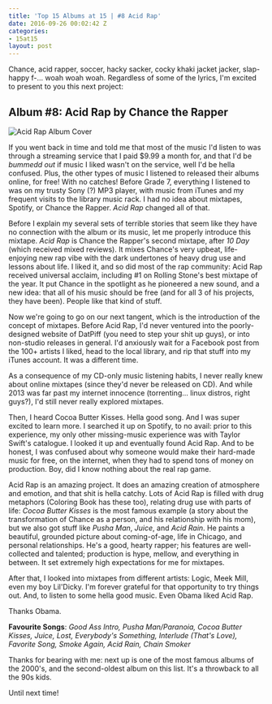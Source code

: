 ```yaml
---
title: 'Top 15 Albums at 15 | #8 Acid Rap'
date: 2016-09-26 00:02:42 Z
categories:
- 15at15
layout: post
---
```


Chance, acid rapper, soccer, hacky sacker, cocky khaki jacket jacker, slap-happy f-... woah woah woah. Regardless of some of the lyrics, I'm excited to present to you this next project:

## Album #8: Acid Rap by Chance the Rapper

![Acid Rap Album Cover]({{site.baseurl}}/img/albums/acid-rap.jpg)

If you went back in time and told me that most of the music I'd listen to was through a streaming service that I paid $9.99 a month for, and that I'd be *bummedd out* if music I liked wasn't on the service, well I'd be hella confused. Plus, the other types of music I listened to released their albums online, for free! With no catches! Before Grade 7, everything I listened to was on my trusty Sony (?) MP3 player, with music from iTunes and my frequent visits to the library music rack. I had no idea about mixtapes, Spotify, or Chance the Rapper. *Acid Rap* changed all of that.

Before I explain my several sets of terrible stories that seem like they have no connection with the album or its music, let me properly introduce this mixtape. *Acid Rap* is Chance the Rapper's second mixtape, after *10 Day* (which received mixed reviews). It mixes Chance's very upbeat, life-enjoying new rap vibe with the dark undertones of heavy drug use and lessons about life. I liked it, and so did most of the rap community: Acid Rap received universal acclaim, including #1 on Rolling Stone's best mixtape of the year. It put Chance in the spotlight as he pioneered a new sound, and a new idea: that all of his music should be free (and for all 3 of his projects, they have been). People like that kind of stuff.

Now we're going to go on our next tangent, which is the introduction of the concept of mixtapes. Before Acid Rap, I'd never ventured into the poorly-designed website of DatPiff (you need to step your shit up guys), or into non-studio releases in general. I'd anxiously wait for a Facebook post from the 100+ artists I liked, head to the local library, and rip that stuff into my iTunes account. It was a different time.

As a consequence of my CD-only music listening habits, I never really knew about online mixtapes (since they'd never be released on CD). And while 2013 was far past my internet innocence (torrenting... linux distros, right guys?), I'd still never really explored mixtapes.

Then, I heard Cocoa Butter Kisses. Hella good song. And I was super excited to learn more. I searched it up on Spotify, to no avail: prior to this experience, my only other missing-music experience was with Taylor Swift's catalogue. I looked it up and eventually found Acid Rap. And to be honest, I was confused about why someone would make their hard-made music for free, on the internet, when they had to spend tons of money on production. Boy, did I know nothing about the real rap game.

Acid Rap is an amazing project. It does an amazing creation of atmosphere and emotion, and that shit is hella catchy. Lots of Acid Rap is filled with drug metaphors (Coloring Book has these too), relating drug use with parts of life: *Cocoa Butter Kisses* is the most famous example (a story about the transformation of Chance as a person, and his relationship with his mom), but we also got stuff like *Pusha Man*, *Juice*, and *Acid Rain*. He paints a beautiful, grounded picture about coming-of-age, life in Chicago, and personal relationships. He's a good, hearty rapper; his features are well-collected and talented; production is hype, mellow, and everything in between. It set extremely high expectations for me for mixtapes.

After that, I looked into mixtapes from different artists: Logic, Meek Mill, even my boy Lil'Dicky. I'm forever grateful for that opportunity to try things out. And, to listen to some hella good music. Even Obama liked Acid Rap.

Thanks Obama.

**Favourite Songs**: *Good Ass Intro, Pusha Man/Paranoia, Cocoa Butter Kisses, Juice, Lost, Everybody's Something, Interlude (That's Love), Favorite Song, Smoke Again, Acid Rain, Chain Smoker*

Thanks for bearing with me: next up is one of the most famous albums of the 2000's, and the second-oldest album on this list. It's a throwback to all the 90s kids.

Until next time!

